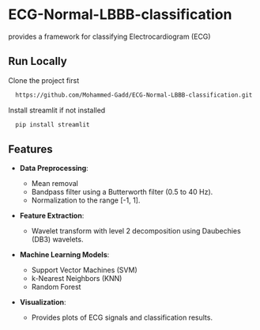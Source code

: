 
# ECG-Normal-LBBB-classification

 provides a framework for classifying Electrocardiogram (ECG)
## Run Locally

Clone the project first

```bash
  https://github.com/Mohammed-Gadd/ECG-Normal-LBBB-classification.git
```
Install streamlit if not installed

```bash
  pip install streamlit
```

## Features

- **Data Preprocessing**:

    * Mean removal
    * Bandpass filter using a Butterworth filter (0.5 to 40 Hz).
    * Normalization to the range [-1, 1].
 
* **Feature Extraction**:

    * Wavelet transform with level 2 decomposition using Daubechies (DB3) wavelets.
 
- **Machine Learning Models**:

    - Support Vector Machines (SVM)
    - k-Nearest Neighbors (KNN)
    - Random Forest
      
- **Visualization**:

    - Provides plots of ECG signals and classification results.


